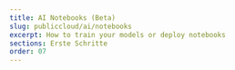```yaml
---
title: AI Notebooks (Beta)
slug: publiccloud/ai/notebooks
excerpt: How to train your models or deploy notebooks
sections: Erste Schritte
order: 07
---
```

